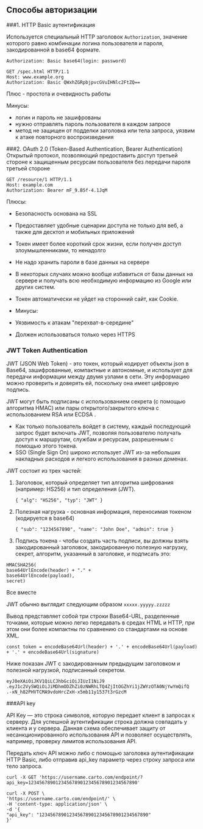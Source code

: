 ## Способы авторизации

###1. HTTP Basic аутентификация 
   
Используется специальный HTTP заголовок `Authorization`, значение которого равно комбинации 
логина пользователя и пароля, закодированной в base64 формате. 
   
`Authorization: Basic base64(login: password)`

````
GET /spec.html HTTP/1.1
Host: www.example.org
Authorization: Basic QWxhZGRpbjpvcGVuIHNlc2FtZQ==
````

Плюс - простота и очевидность работы

Минусы:
- логин и пароль не зашифрованы 
- нужно отправлять пароль пользователя в каждом запросе 
- метод не защищен от подделки заголовка или тела запроса, уязвим к атаке повторного воспроизведения

###2. OAuth 2.0 (Token-Based Authentication, Bearer Authentication)
Открытый протокол, позволяющий предоставить доступ третьей стороне к защищенным ресурсам 
пользователя без передачи пароля третьей стороне

````
GET /resource/1 HTTP/1.1
Host: example.com
Authorization: Bearer mF_9.B5f-4.1JqM
````
Плюсы:
- Безопасность основана на SSL
- Предоставляет удобные сценарии доступа не только для веб, а также для
   десктоп и мобильных приложений
- Токен имеет более короткий срок жизни, если получен доступ злоумышленниками, то ненадолго
- Не надо хранить пароли в базе данных на сервере
- В некоторых случаях можно вообще избавиться от базы данных на сервере и получать всю 
  необходимую информацию из Google или других систем.
- Токен автоматически не уйдет на сторонний сайт, как Cookie.
  

- Минусы:
- Уязвимость к атакам "перехват-в-середине"
- Должен использоваться только через HTTPS

### JWT Token Authentication

JWT (JSON Web Token) - это токен, который кодирует объекты json в Base64, зашифрованные, 
компактные и автономные, и использует для передачи информации между двумя узлами в сети.
Эту информацию можно проверить и доверять ей, поскольку она имеет цифровую подпись. 

JWT могут быть подписаны с использованием секрета (с помощью алгоритма HMAC) или пары открытого/закрытого ключа с использованием RSA или ECDSA .

- Как только пользователь войдет в систему, каждый последующий запрос будет включать JWT, 
позволяя пользователю получать доступ к маршрутам, службам и ресурсам, разрешенным с помощью этого токена. 
- SSO (Single Sign On) широко использует JWT из-за небольших накладных расходов и легкого 
  использования в разных доменах.

JWT состоит из трех частей:
1. Заголовок, который определяет тип алгоритма шифрования (например: HS256) и тип определения (JWT).
   
   `{
   "alg": "HS256",
   "typ": "JWT"
   }`
2. Полезная нагрузка - основная информация, переносимая токеном (кодируется в base64)
   
   `{
   "sub": "1234567890",
   "name": "John Doe",
   "admin": true
   }`
3. Подпись токена - чтобы создать часть подписи, вы должны взять закодированный заголовок, 
   закодированную полезную нагрузку, секрет, алгоритм, указанный в заголовке, и подписать это:
```
HMACSHA256(
base64UrlEncode(header) + "." +
base64UrlEncode(payload),
secret)
```

Все вместе

JWT обычно выглядит следующим образом `xxxxx.yyyyy.zzzzz`

Вывод представляет собой три строки Base64-URL, разделенные точками, которые можно легко передавать в средах HTML и HTTP, при этом они более компактны по сравнению со стандартами на основе XML.

`const token = encodeBase64Url(header) + '.' + encodeBase64Url(payload) + '.' + encodeBase64Url(signature)`

Ниже показан JWT с закодированным предыдущим заголовком и полезной нагрузкой, подписанный секретом.

```
eyJ0eXAiOiJKV1QiLCJhbGciOiJIUzI1NiJ9
.eyJ1c2VySWQiOiJiMDhmODZhZi0zNWRhLTQ4ZjItOGZhYi1jZWYzOTA0NjYwYmQifQ
.-xN_h82PHVTCMA9vdoHrcZxH-x5mb11y1537t3rGzcM
```

###API key

API Key — это строка символов, которую передает клиент в запросах к серверу. Для успешной аутентификации строка должна совпадать у клиента и у сервера. 
Данная схема обеспечивает защиту от несанкционированного использования API и позволяет осуществлять, например, проверку лимитов использования API.

Передать ключ API можно либо с помощью заголовка аутентификации HTTP Basic, либо отправив 
api_key параметр через строку запроса или тело запроса.

```
curl -X GET 'https://username.carto.com/endpoint/?api_key=1234567890123456789012345678901234567890'
```

````
curl -X POST \
'https://username.carto.com/endpoint/' \
-H 'content-type: application/json' \
-d '{
"api_key": "1234567890123456789012345678901234567890"
}'
````


